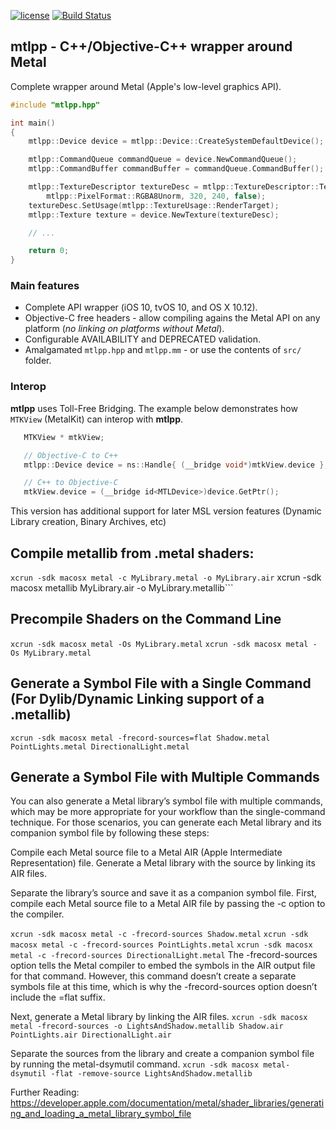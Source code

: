 [![license](https://img.shields.io/github/license/mashape/apistatus.svg)](https://github.com/naleksiev/mtlpp/blob/master/LICENSE)
[![Build Status](https://travis-ci.org/naleksiev/mtlpp.svg?branch=master)](https://travis-ci.org/naleksiev/mtlpp)
## mtlpp - C++/Objective-C++ wrapper around Metal

Complete wrapper around Metal (Apple's low-level graphics API).

```c++
#include "mtlpp.hpp"

int main()
{
    mtlpp::Device device = mtlpp::Device::CreateSystemDefaultDevice();

    mtlpp::CommandQueue commandQueue = device.NewCommandQueue();
    mtlpp::CommandBuffer commandBuffer = commandQueue.CommandBuffer();

    mtlpp::TextureDescriptor textureDesc = mtlpp::TextureDescriptor::Texture2DDescriptor(
        mtlpp::PixelFormat::RGBA8Unorm, 320, 240, false);
    textureDesc.SetUsage(mtlpp::TextureUsage::RenderTarget);
    mtlpp::Texture texture = device.NewTexture(textureDesc);

    // ...

    return 0;
}
```

### Main features
 * Complete API wrapper (iOS 10, tvOS 10, and OS X 10.12).
 * Objective-C free headers - allow compiling agains the Metal API on any platform (*no linking on platforms without Metal*).
 * Configurable AVAILABILITY and DEPRECATED validation.
 * Amalgamated ```mtlpp.hpp``` and ```mtlpp.mm``` - or use the contents of ```src/``` folder.


### Interop
 **mtlpp** uses Toll-Free Bridging. The example below demonstrates how ```MTKView``` (MetalKit) can interop with **mtlpp**.
 ```objective-c
    MTKView * mtkView;

    // Objective-C to C++
    mtlpp::Device device = ns::Handle{ (__bridge void*)mtkView.device };

    // C++ to Objective-C
    mtkView.device = (__bridge id<MTLDevice>)device.GetPtr();
```

This version has additional support for later MSL version features (Dynamic Library creation, Binary Archives, etc)

## Compile metallib from .metal shaders:
```xcrun -sdk macosx metal -c MyLibrary.metal -o MyLibrary.air```
   xcrun -sdk macosx metallib MyLibrary.air   -o MyLibrary.metallib```

## Precompile Shaders on the Command Line
```xcrun -sdk macosx metal -Os MyLibrary.metal```
```xcrun -sdk macosx metal -Os MyLibrary.metal```

## Generate a Symbol File with a Single Command (For Dylib/Dynamic Linking support of a .metallib)
```xcrun -sdk macosx metal -frecord-sources=flat Shadow.metal PointLights.metal DirectionalLight.metal```

## Generate a Symbol File with Multiple Commands
You can also generate a Metal library’s symbol file with multiple commands, which may be more appropriate for your workflow than the single-command technique. 
For those scenarios, you can generate each Metal library and its companion symbol file by following these steps:

Compile each Metal source file to a Metal AIR (Apple Intermediate Representation) file.
Generate a Metal library with the source by linking its AIR files.

Separate the library’s source and save it as a companion symbol file.
First, compile each Metal source file to a Metal AIR file by passing the -c option to the compiler.

```xcrun -sdk macosx metal -c -frecord-sources Shadow.metal```
```xcrun -sdk macosx metal -c -frecord-sources PointLights.metal```
```xcrun -sdk macosx metal -c -frecord-sources DirectionalLight.metal```
The -frecord-sources option tells the Metal compiler to embed the symbols in the AIR output file for that command. However, this command doesn’t create a separate symbols file at this time, which is why the -frecord-sources option doesn’t include the =flat suffix.

Next, generate a Metal library by linking the AIR files.
```xcrun -sdk macosx metal -frecord-sources -o LightsAndShadow.metallib Shadow.air PointLights.air DirectionalLight.air```

Separate the sources from the library and create a companion symbol file by running the metal-dsymutil command.
```xcrun -sdk macosx metal-dsymutil -flat -remove-source LightsAndShadow.metallib```

Further Reading: https://developer.apple.com/documentation/metal/shader_libraries/generating_and_loading_a_metal_library_symbol_file
